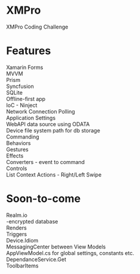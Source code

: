 # XMPro
XMPro Coding Challenge

# Features
Xamarin Forms</br>
MVVM</br>
Prism</br>
Syncfusion</br>
SQLite</br>
Offline-first app</br>
IoC - Ninject</br>
Network Connection Polling</br>
Application Settings</br>
WebAPI data source using ODATA</br>
Device file system path for db storage</br>
Commanding</br>
Behaviors</br>
Gestures</br>
Effects</br>
Converters - event to command</br>
Controls</br>
List Context Actions - Right/Left Swipe</br>


# Soon-to-come
Realm.io</br>
-encrypted database</br>
Renders</br>
Triggers</br>
Device.Idiom</br>
MessagingCenter between View Models</br>
AppViewModel.cs for global settings, constants etc.</br>
DependanceService.Get<T></br>
ToolbarItems</br>
